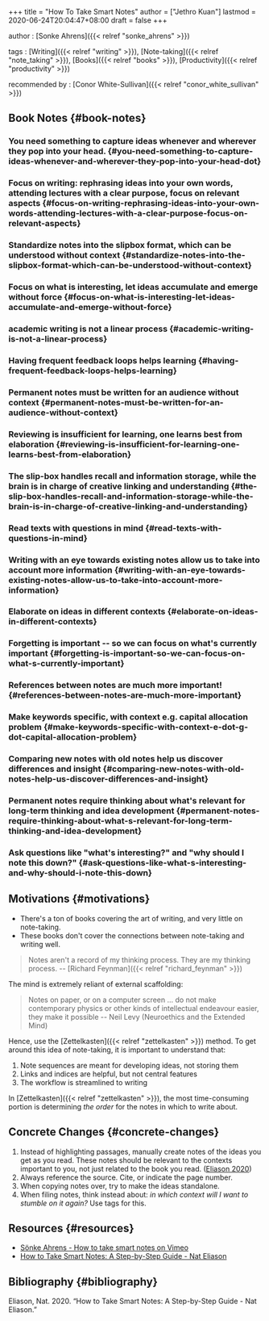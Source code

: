 +++
title = "How To Take Smart Notes"
author = ["Jethro Kuan"]
lastmod = 2020-06-24T20:04:47+08:00
draft = false
+++

author
: [Sonke Ahrens]({{< relref "sonke_ahrens" >}})

tags
: [Writing]({{< relref "writing" >}}), [Note-taking]({{< relref "note_taking" >}}), [Books]({{< relref "books" >}}), [Productivity]({{< relref "productivity" >}})

recommended by
: [Conor White-Sullivan]({{< relref "conor_white_sullivan" >}})

## Book Notes {#book-notes}

### You need something to capture ideas whenever and wherever they pop into your head. {#you-need-something-to-capture-ideas-whenever-and-wherever-they-pop-into-your-head-dot}

### Focus on writing: rephrasing ideas into your own words, attending lectures with a clear purpose, focus on relevant aspects {#focus-on-writing-rephrasing-ideas-into-your-own-words-attending-lectures-with-a-clear-purpose-focus-on-relevant-aspects}

### Standardize notes into the slipbox format, which can be understood without context {#standardize-notes-into-the-slipbox-format-which-can-be-understood-without-context}

### Focus on what is interesting, let ideas accumulate and emerge without force {#focus-on-what-is-interesting-let-ideas-accumulate-and-emerge-without-force}

### academic writing is not a linear process {#academic-writing-is-not-a-linear-process}

### Having frequent feedback loops helps learning {#having-frequent-feedback-loops-helps-learning}

### Permanent notes must be written for an audience without context {#permanent-notes-must-be-written-for-an-audience-without-context}

### Reviewing is insufficient for learning, one learns best from elaboration {#reviewing-is-insufficient-for-learning-one-learns-best-from-elaboration}

### The slip-box handles recall and information storage, while the brain is in charge of creative linking and understanding {#the-slip-box-handles-recall-and-information-storage-while-the-brain-is-in-charge-of-creative-linking-and-understanding}

### Read texts with questions in mind {#read-texts-with-questions-in-mind}

### Writing with an eye towards existing notes allow us to take into account more information {#writing-with-an-eye-towards-existing-notes-allow-us-to-take-into-account-more-information}

### Elaborate on ideas in different contexts {#elaborate-on-ideas-in-different-contexts}

### Forgetting is important -- so we can focus on what's currently important {#forgetting-is-important-so-we-can-focus-on-what-s-currently-important}

### References between notes are much more important! {#references-between-notes-are-much-more-important}

### Make keywords specific, with context e.g. capital allocation problem {#make-keywords-specific-with-context-e-dot-g-dot-capital-allocation-problem}

### Comparing new notes with old notes help us discover differences and insight {#comparing-new-notes-with-old-notes-help-us-discover-differences-and-insight}

### Permanent notes require thinking about what's relevant for long-term thinking and idea development {#permanent-notes-require-thinking-about-what-s-relevant-for-long-term-thinking-and-idea-development}

### Ask questions like "what's interesting?" and "why should I note this down?" {#ask-questions-like-what-s-interesting-and-why-should-i-note-this-down}

## Motivations {#motivations}

- There's a ton of books covering the art of writing, and very little
  on note-taking.
- These books don't cover the connections between note-taking and
  writing well.

> Notes aren't a record of my thinking process. They are my thinking
> process. -- [Richard Feynman]({{< relref "richard_feynman" >}})

The mind is extremely reliant of external scaffolding:

> Notes on paper, or on a computer screen ... do not make contemporary
> physics or other kinds of intellectual endeavour easier, they make it
> possible -- Neil Levy (Neuroethics and the Extended Mind)

Hence, use the [Zettelkasten]({{< relref "zettelkasten" >}}) method. To get around this idea of
note-taking, it is important to understand that:

1.  Note sequences are meant for developing ideas, not storing them
2.  Links and indices are helpful, but not central features
3.  The workflow is streamlined to writing

In [Zettelkasten]({{< relref "zettelkasten" >}}), the most time-consuming portion is determining _the
order_ for the notes in which to write about.

## Concrete Changes {#concrete-changes}

1.  Instead of highlighting passages, manually create notes of the
    ideas you get as you read. These notes should be relevant to the
    contexts important to you, not just related to the book you read.
    ([Eliason 2020](#orgddb6679))
2.  Always reference the source. Cite, or indicate the page number.
3.  When copying notes over, try to make the ideas standalone.
4.  When filing notes, think instead about: _in which context will I
    want to stumble on it again?_ Use tags for this.

## Resources {#resources}

- [Sönke Ahrens - How to take smart notes on Vimeo](https://vimeo.com/275530205)
- [How to Take Smart Notes: A Step-by-Step Guide - Nat Eliason](https://www.nateliason.com/blog/smart-notes)

## Bibliography {#bibliography}

<a id="orgddb6679"></a>Eliason, Nat. 2020. “How to Take Smart Notes: A Step-by-Step Guide - Nat Eliason.”
